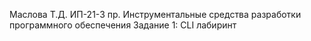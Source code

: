 Маслова Т.Д. ИП-21-3 пр. Инструментальные средства разработки программного обеспечения Задание 1: CLI лабиринт
